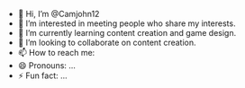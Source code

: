 - 👋 Hi, I’m @Camjohn12
- 👀 I’m interested in meeting people who share my interests.
- 🌱 I’m currently learning content creation and game design.
- 💞️ I’m looking to collaborate on content creation.
- 📫 How to reach me: 
- 😄 Pronouns: ...
- ⚡ Fun fact: ...

<!---
Camjohn12/Camjohn12 is a ✨ special ✨ repository because its `README.md` (this file) appears on your GitHub profile.
You can click the Preview link to take a look at your changes.
--->
